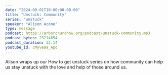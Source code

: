 ```yaml
---
date: "2024-09-01T10:00:00-08:00"
title: "Unstuck: Community"
series: "unstuck"
speaker: "Alison Acone"
type: message
podcast: https://arborchurchnw.org/podcast/unstuck-community.mp3
podcast_bytes: 23214654
podcast_duration: 32:14
youtube_id: cMyve9a_Apo
---
```


Alison wraps up our How to get unstuck series on how community can help us stay unstuck with the love and help of those around us.
